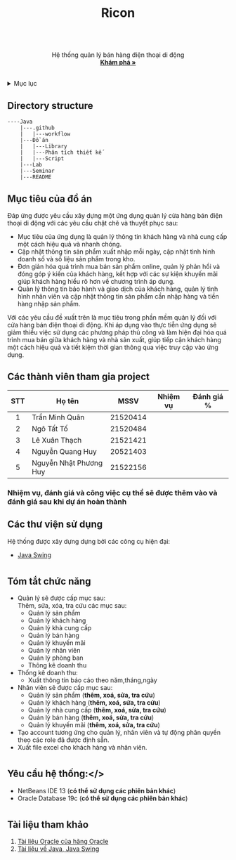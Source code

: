 # <h1 align="center">Ricon<h1>

  
<!-- PROJECT LOGO -->
<br />
<div align="center">
  <a href="">
  </a>

  <p align="center">
    Hệ thống quản lý bán hàng điện thoại di động
    <br />
    <a href="https://github.com/tatto2k3/DoAnJava"><strong>Khám phá »</strong></a>
    <br />
    <br />
  </p>
</div>

  
  
  <!-- TABLE OF CONTENTS -->
<details>
  <summary>Mục lục</summary>
  <ol>
    <li>
      <a href="#muctieu">Mục tiêu đồ án</a>
    </li>
    <li>
      <a href="#dsthanhvien">Danh sách thành viên</a>
    </li>
    <li><a href="#thuvien">Các thư viện</a></li>
    <li>
      <a href="#chucnang">Các chức năng</a>
    </li>
    <li><a href="#yeucau">Yêu cầu hệ thống</a></li>
    </li>
    <li><a href="#thamkhao">Tài liệu tham khảo</a></li>
  </ol>
</details>
  
## Directory structure
```
----Java
    |---.github
    |   |---workflow
    |---Đồ án
    |   |---Library
    |   |---Phân tích thiết kế
    |   |---Script
    |---Lab
    |---Seminar
    |---README

```
  
  <!-- ABOUT THE PROJECT -->
## <h2 id="muctieu">Mục tiêu của đồ án</h2>
Đáp ứng được yêu cầu xây dựng một ứng dụng quản lý cửa hàng bán điện thoại di động với các yêu cầu chặt chẽ và thuyết phục sau:
- Mục tiêu của ứng dụng là quản lý thông tin khách hàng và nhà cung cấp một cách hiệu quả và nhanh chóng. 
- Cập nhật thông tin sản phẩm xuất nhập mỗi ngày, cập nhật tình hình doanh số và số liệu sản phẩm trong kho.
- Đơn giản hóa quá trình mua bán sản phẩm online, quản lý phản hồi và đóng góp ý kiến của khách hàng, kết hợp với các sự kiện khuyến mãi giúp khách hàng hiểu rõ hơn về chương trình áp dụng.
- Quản lý thông tin bảo hành và giao dịch của khách hàng, quản lý tình hình nhân viên và cập nhật thông tin sản phẩm cần nhập hàng và tiền hàng nhập sản phẩm. 

Với các yêu cầu đề xuất trên là mục tiêu trong phần mềm quản lý đối với cửa hàng bán điện thoại di động. Khi áp dụng vào thực tiễn ứng dụng sẽ giảm thiểu việc sử dụng các phương pháp thủ công và làm hiện đại hóa quá trình mua bán giữa khách hàng và nhà sản xuất, giúp tiếp cận khách hàng một cách hiệu quả và tiết kiệm thời gian thông qua việc truy cập vào ứng dụng.
## <h2 id="dsthanhvien">Các thành viên tham gia project</h2>
 
| STT| Họ tên                  | MSSV     |     Nhiệm vụ     |   Đánh giá % |
|:--:|-------------------      |----------|------------------|--------------|
| 1  | Trần Minh Quân          | 21520414 |                  |              |
| 2  | Ngô Tất Tố              | 21520484 |                  |              | 
| 3  | Lê Xuân Thạch           | 21521421 |                  |              |
| 4  | Nguyễn Quang Huy        | 20521403 |                  |              |
| 5  | Nguyễn Nhật Phương Huy  | 21522156 |                  |              |
  

### Nhiệm vụ, đánh giá và công việc cụ thể sẽ được thêm vào và đánh giá sau khi dự án hoàn thành
  
### <h2 id="thuvien">Các thư viện sử dụng</h2>

Hệ thống được xây dựng dựng bởi các công cụ hiện đại:
- [Java Swing](https://netbeans.apache.org/kb/docs/java/quickstart-gui.html)
  
  
# <h2 id="chucnang">Tóm tắt chức năng</h2>
- Quản lý sẽ được cấp mục sau:<br/>
  Thêm, sửa, xóa, tra cứu các mục sau:
  + Quản lý sản phẩm 
  + Quản lý khách hàng
  + Quản lý khà cung cấp
  + Quản lý bán hàng
  + Quản lý khuyến mãi
  + Quản lý nhân viên
  + Quản lý phòng ban
  + Thông kê doanh thu <br/>
- Thống kê doanh thu:<br/>
  + Xuất thông tin báo cáo theo năm,tháng,ngày<br/>
- Nhân viên sẽ được cấp mục sau:
  + Quản lý sản phẩm (<b>thêm, xoá, sửa, tra cứu</b>)
  + Quản lý khách hàng (<b>thêm, xoá, sửa, tra cứu</b>)
  + Quản lý nhà cung cấp (<b>thêm, xoá, sửa, tra cứu</b>)
  + Quản lý bán hàng (<b>thêm, xoá, sửa, tra cứu</b>)
  + Quản lý khuyến mãi (<b>thêm, xoá, sửa, tra cứu</b>)
- Tạo account tương ứng cho quản lý, nhân viên và tự động phân quyền theo các role đã được định sẵn. 
- Xuất file excel cho khách hàng và nhân viên.<br/>

  
  
 # <h2 id="yeucau">Yêu cầu hệ thống:</>
- NetBeans IDE 13 (<b>có thể sử dụng các phiên bản khác</b>)
- Oracle Database 19c (<b>có thể sử dụng các phiên bản khác</b>)
  


# <h2 id="thamkhao">Tài liệu tham khảo</h2> 
1. [Tài liệu Oracle của hãng Oracle](https://docs.oracle.com/en/database/oracle/oracle-database/index.html)
2. [Tài liệu về Java, Java Swing](https://docs.oracle.com/javase/tutorial/)
